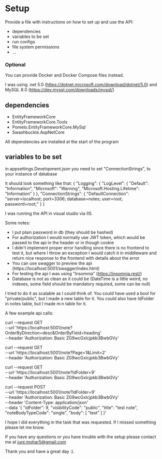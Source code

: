 # Setup

Provide a file with instructions on how to set up and use the API:
* dependencies
* variables to be set
* run configs
* file system permissions
* ...

### Optional
You can provide Docker and Docker Compose files instead.


I was using .net 5.0 (https://dotnet.microsoft.com/download/dotnet/5.0)
and MySQL 8.0 (https://dev.mysql.com/downloads/mysql/)

## dependencies
* EntityFrameworkCore
* EntityFrameworkCore.Tools
* Pomelo.EntityFrameworkCore.MySql
* Swashbuckle.AspNetCore

All dependencies are installed at the start of the program

## variables to be set

in appsettings.Development.json you need to set "ConnectionStrings", to your instance of database

It should look something like that:
{
  "Logging": {
    "LogLevel": {
      "Default": "Information",
      "Microsoft": "Warning",
      "Microsoft.Hosting.Lifetime": "Information"
    }
  },
  "ConnectionStrings": {
    "DefaultConnection": "server=localhost; port=3306; database=notes; user=root; password=root;"
  }
}


I was running the API in visual studio via IIS.


Some notes:

- I put plain password in db (they should be hashed)
- For authorization I would normally use JWT token, which would be passed to the api in the header or in though cookie
- I didn't implement proper error handling since there is no frontend to test it, but where I throw an exception I would catch it in middleware and return nice response to the frontend with details about the error
- You can use swagger to preview the api (https://localhost:5001/swagger/index.html)
- For testing the api I was using "Insomnia" (https://insomnia.rest/)
- Database is not as clean as it could be (DateTime is a little weird, no indexes, some field should be mandatory required, some can be null)

I tried to do it as scalable as I could think of. You could have used a bool for "private/public", but I made a new table for it.
You could also have IdFolder in notes table, but I made m:n table for it.

A few example api calls:

curl --request GET \
  --url 'https://localhost:5001/note?OrderByDirection=desc&OrderByField=heading' \
  --header 'Authorization: Basic ZG9wcGxlcjpkb3BwbGVy'

curl --request GET \
  --url 'https://localhost:5001/note?Page=1&Limit=2' \
  --header 'Authorization: Basic ZG9wcGxlcjpkb3BwbGVy'

curl --request GET \
  --url 'https://localhost:5001/note?IdFolder=9' \
  --header 'Authorization: Basic ZG9wcGxlcjpkb3BwbGVy'

curl --request POST \
  --url 'https://localhost:5001/note?IdFolder=9' \
  --header 'Authorization: Basic ZG9wcGxlcjpkb3BwbGVy' \
  --header 'Content-Type: application/json' \
  --data '{
  "idFolder": 9,
  "visibilityCode": "public",
  "title": "test note",
  "noteBodyTypeCode": "single",
  "body": [
    "test"
  ]
}'



I hope I did everything in the task that was requested. If I missed something please let me know.

If you have any questions or you have trouble with the setup please contact me at jure.mohar5@gmail.com

Thank you and have a great day :).
